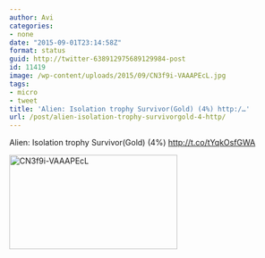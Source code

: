 ```yaml
---
author: Avi
categories:
- none
date: "2015-09-01T23:14:58Z"
format: status
guid: http://twitter-638912975689129984-post
id: 11419
image: /wp-content/uploads/2015/09/CN3f9i-VAAAPEcL.jpg
tags:
- micro
- tweet
title: 'Alien: Isolation trophy Survivor(Gold) (4%) http:/…'
url: /post/alien-isolation-trophy-survivorgold-4-http/
---
```

Alien: Isolation trophy Survivor(Gold) (4%) http://t.co/tYqkOsfGWA

<img width="300" height="169" src="http://aviflax.com/wp-content/uploads/2015/09/CN3f9i-VAAAPEcL-300x169.jpg" class="attachment-medium" alt="CN3f9i-VAAAPEcL" />